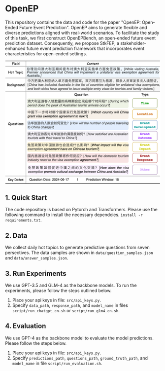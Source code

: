 # OpenEP

This repository contains the data and code for the paper "OpenEP: Open-Ended Future Event Prediction". OpenEP aims to generate flexible and diverse predictions aligned with real-world scenarios. To facilitate the study of this task, we first construct OpenEPBench, an open-ended future event prediction dataset. Consequently, we propose StkFEP, a stakeholder-enhanced future event prediction framework that incorporates event characteristics for open-ended settings.

<p align = "center">    
<img  src="images/example_display.png" width="600" />
</p>

## 1. Quick Start
The code repository is based on Pytorch and Transformers. Please use the following command to install the necessary dependcies. `install -r requirements.txt`.


## 2. Data
We collect daily hot topics to generate predictive questions from seven persectives. The data samples are shown in `data/question_samples.json` and `data/answer_samples.json`.

## 3. Run Experiments
We use GPT-3.5 and GLM-4 as the backbone models. To run the experiments, please follow the steps outlined below.
1. Place your api keys in file: `src/api_keys.py`.
2. Specify `data_path`, `response_path`, and `model_name` in files `script/run_chatgpt_cn.sh` or `script/run_glm4_cn.sh`.

## 4. Evaluation
We use GPT-4 as the backbone model to evaluate the model predictions. Please follow the steps below.
1. Place your api keys in file: `src/api_keys.py`.
2. Specify `predictions_path`, `questions_path`, `ground_truth_path`, and `model_name` in file `script/run_evaluation.sh`.
